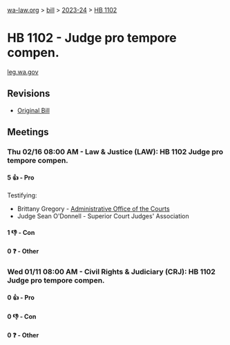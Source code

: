 [wa-law.org](/) > [bill](/bill/) > [2023-24](/bill/2023-24/) > [HB 1102](/bill/2023-24/hb/1102/)

# HB 1102 - Judge pro tempore compen.
[leg.wa.gov](https://app.leg.wa.gov/billsummary?BillNumber=1102&Year=2023&Initiative=false)

## Revisions
* [Original Bill](1/)

## Meetings
### Thu 02/16 08:00 AM - Law & Justice (LAW): HB 1102 Judge pro tempore compen.
#### 5 👍 - Pro
Testifying:
* Brittany Gregory - [Administrative Office of the Courts](/org/administrative_office_of_the_courts/)
* Judge Sean O'Donnell - Superior Court Judges' Association

#### 1 👎 - Con

#### 0 ❓ - Other

### Wed 01/11 08:00 AM - Civil Rights & Judiciary (CRJ): HB 1102 Judge pro tempore compen.
#### 0 👍 - Pro

#### 0 👎 - Con

#### 0 ❓ - Other
